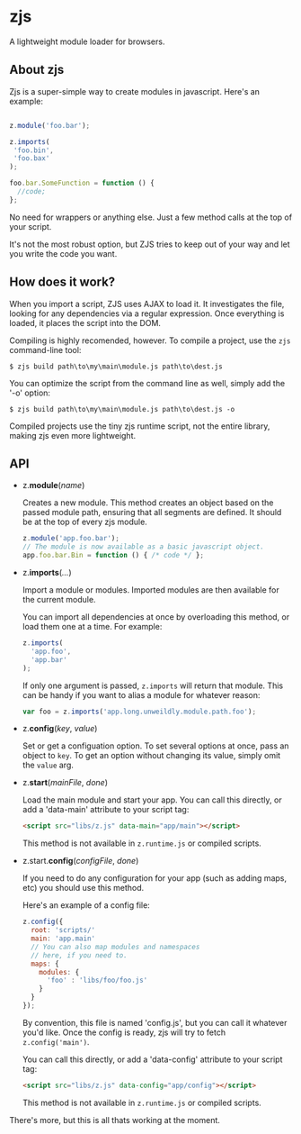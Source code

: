 zjs
===
A lightweight module loader for browsers.

About zjs
---------
Zjs is a super-simple way to create modules in javascript. Here's an example:

```js

z.module('foo.bar');

z.imports(
 'foo.bin',
 'foo.bax'
);

foo.bar.SomeFunction = function () {
  //code;
};

```

No need for wrappers or anything else. Just a few method calls at the top of your
script.

It's not the most robust option, but ZJS tries to keep out of your way and let you
write the code you want.


How does it work?
-----------------
When you import a script, ZJS uses AJAX to load it. It investigates the file, looking
for any dependencies via a regular expression. Once everything is loaded, it places
the script into the DOM.

Compiling is highly recomended, however. To compile a project, use the `zjs` command-line tool:

```
$ zjs build path\to\my\main\module.js path\to\dest.js
```

You can optimize the script from the command line as well, simply add the '-o' option:

```
$ zjs build path\to\my\main\module.js path\to\dest.js -o
```

Compiled projects use the tiny zjs runtime script, not the entire library, making zjs even more lightweight.


API 
---

- z.__module__(*name*)

  Creates a new module. This method creates an object based on
  the passed module path, ensuring that all segments are defined.
  It should be at the top of every zjs module.

  ```javascript 
  z.module('app.foo.bar');
  // The module is now available as a basic javascript object.
  app.foo.bar.Bin = function () { /* code */ };
  ```

- z.__imports__(*...*)

  Import a module or modules. Imported modules are then available for the
  current module.

  You can import all dependencies at once by overloading this method, or
  load them one at a time. For example:

  ```javascript
  z.imports(
    'app.foo',
    'app.bar'
  );
  ```

  If only one argument is passed, `z.imports` will return that module. This
  can be handy if you want to alias a module for whatever reason:

  ```javascript
  var foo = z.imports('app.long.unweildly.module.path.foo');
  ```

- z.__config__(*key*, *value*)

  Set or get a configuation option. To set several options
  at once, pass an object to `key`. To get an option without
  changing its value, simply omit the `value` arg.

- z.__start__(*mainFile*, *done*)

  Load the main module and start your app. You can call this directly, or add a
  'data-main' attribute to your script tag:

  ```html
  <script src="libs/z.js" data-main="app/main"></script>
  ```

  This method is not available in `z.runtime.js` or compiled scripts.

- z.start.__config__(*configFile*, *done*)
  
  If you need to do any configuration for your app (such as adding maps, etc)
  you should use this method. 

  Here's an example of a config file:

  ```javascript
  z.config({
    root: 'scripts/'
    main: 'app.main'
    // You can also map modules and namespaces
    // here, if you need to.
    maps: {
      modules: {
        'foo' : 'libs/foo/foo.js'
      }
    }
  });
  ```

  By convention, this file is named 'config.js', but you can
  call it whatever you'd like. Once the config is ready, zjs 
  will try to fetch `z.config('main')`.

  You can call this directly, or add a 'data-config' attribute 
  to your script tag:

  ```html
  <script src="libs/z.js" data-config="app/config"></script>
  ``` 

  This method is not available in `z.runtime.js` or compiled scripts.

There's more, but this is all thats working at the moment.

